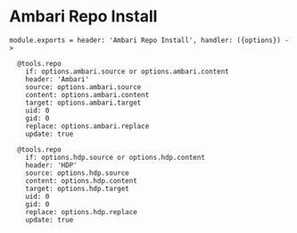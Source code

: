 
# Ambari Repo Install

    module.exports = header: 'Ambari Repo Install', handler: ({options}) ->
    
      @tools.repo
        if: options.ambari.source or options.ambari.content
        header: 'Ambari'
        source: options.ambari.source
        content: options.ambari.content
        target: options.ambari.target
        uid: 0
        gid: 0
        replace: options.ambari.replace
        update: true
        
      @tools.repo
        if: options.hdp.source or options.hdp.content
        header: 'HDP'
        source: options.hdp.source
        content: options.hdp.content
        target: options.hdp.target
        uid: 0
        gid: 0
        replace: options.hdp.replace
        update: true
